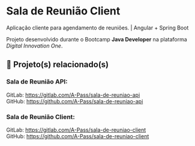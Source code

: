 # Sala de Reunião Client

Aplicação cliente para agendamento de reuniões. | Angular + Spring Boot

Projeto desenvolvido durante o Bootcamp **Java Developer** na plataforma _Digital Innovation One_.

## :link: Projeto(s) relacionado(s)

### Sala de Reunião API:
        
GitLab: https://gitlab.com/A-Pass/sala-de-reuniao-api \
GitHub: https://github.com/A-Pass/sala-de-reuniao-api

### Sala de Reunião Client:
        
GitLab: https://gitlab.com/A-Pass/sala-de-reuniao-client \
GitHub: https://github.com/A-Pass/sala-de-reuniao-client
